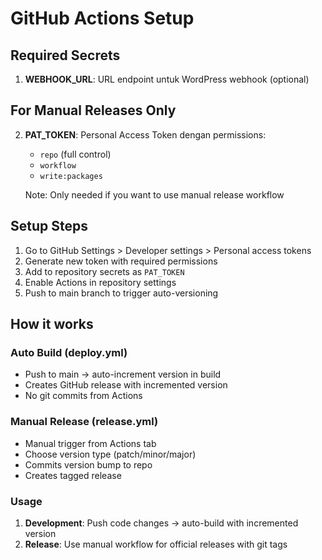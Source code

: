 # GitHub Actions Setup

## Required Secrets

1. **WEBHOOK_URL**: URL endpoint untuk WordPress webhook (optional)

## For Manual Releases Only

2. **PAT_TOKEN**: Personal Access Token dengan permissions:
   - `repo` (full control)
   - `workflow`
   - `write:packages`
   
   Note: Only needed if you want to use manual release workflow

## Setup Steps

1. Go to GitHub Settings > Developer settings > Personal access tokens
2. Generate new token with required permissions
3. Add to repository secrets as `PAT_TOKEN`
4. Enable Actions in repository settings
5. Push to main branch to trigger auto-versioning

## How it works

### Auto Build (deploy.yml)
- Push to main → auto-increment version in build
- Creates GitHub release with incremented version
- No git commits from Actions

### Manual Release (release.yml)
- Manual trigger from Actions tab
- Choose version type (patch/minor/major)
- Commits version bump to repo
- Creates tagged release

### Usage
1. **Development**: Push code changes → auto-build with incremented version
2. **Release**: Use manual workflow for official releases with git tags
